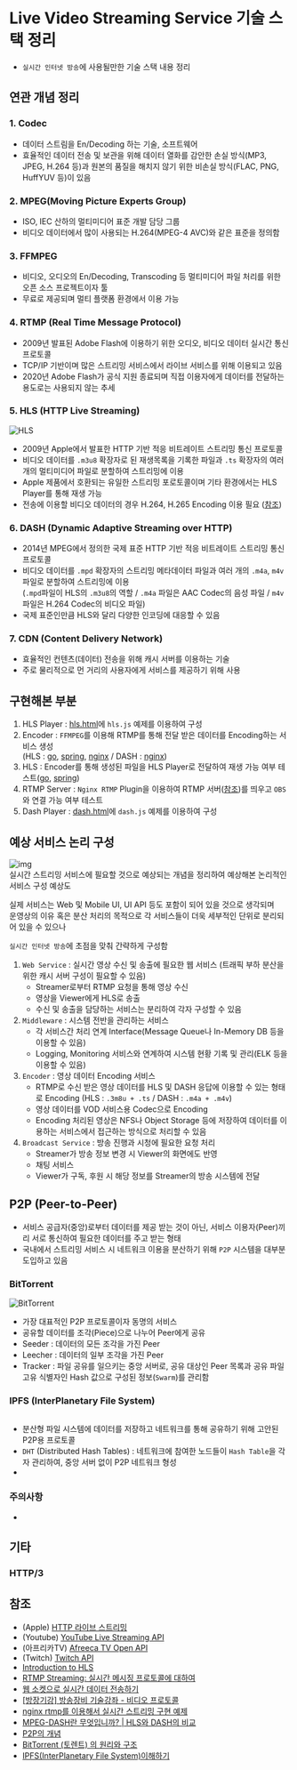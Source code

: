 # Live Video Streaming Service 기술 스택 정리
- `실시간 인터넷 방송`에 사용될만한 기술 스택 내용 정리

## 연관 개념 정리
### 1. Codec  
- 데이터 스트림을 En/Decoding 하는 기술, 소프트웨어  
- 효율적인 데이터 전송 및 보관을 위해 데이터 열화를 감안한 손실 방식(MP3, JPEG, H.264 등)과 원본의 품질을 해치지 않기 위한 비손실 방식(FLAC, PNG, HuffYUV 등)이 있음  

### 2. MPEG(Moving Picture Experts Group)  
- ISO, IEC 산하의 멀티미디어 표준 개발 담당 그룹  
- 비디오 데이터에서 많이 사용되는 H.264(MPEG-4 AVC)와 같은 표준을 정의함  

### 3. FFMPEG  
- 비디오, 오디오의 En/Decoding, Transcoding 등 멀티미디어 파일 처리를 위한 오픈 소스 프로젝트이자 툴  
- 무료로 제공되며 멀티 플랫폼 환경에서 이용 가능

### 4. RTMP (Real Time Message Protocol)  
- 2009년 발표된 Adobe Flash에 이용하기 위한 오디오, 비디오 데이터 실시간 통신 프로토콜  
- TCP/IP 기반이며 많은 스트리밍 서비스에서 라이브 서비스를 위해 이용되고 있음  
- 2020년 Adobe Flash가 공식 지원 종료되며 직접 이용자에게 데이터를 전달하는 용도로는 사용되지 않는 추세  

### 5. HLS (HTTP Live Streaming)  
![HLS](https://docs-assets.developer.apple.com/published/f089b49e80af12371bab35ee7275c735/http-live-streaming-1~dark@2x.png)  
- 2009년 Apple에서 발표한 HTTP 기반 적응 비트레이트 스트리밍 통신 프로토콜  
- 비디오 데이터를 `.m3u8` 확장자로 된 재생목록을 기록한 파일과 `.ts` 확장자의 여러 개의 멀티미디어 파일로 분할하여 스트리밍에 이용  
- Apple 제품에서 호환되는 유일한 스트리밍 포로토콜이며 기타 환경에서는 HLS Player를 통해 재생 가능  
- 전송에 이용할 비디오 데이터의 경우 H.264, H.265 Encoding 이용 필요 ([참조](https://www.cloudflare.com/ko-kr/learning/video/what-is-mpeg-dash/))

### 6. DASH (Dynamic Adaptive Streaming over HTTP)  
- 2014년 MPEG에서 정의한 국제 표준 HTTP 기반 적응 비트레이트 스트리밍 통신 프로토콜  
- 비디오 데이터를 `.mpd` 확장자의 스트리밍 메타데이터 파일과 여러 개의 `.m4a`, `m4v` 파일로 분할하여 스트리밍에 이용  
  (`.mpd`파일이 HLS의 `.m3u8`의 역할 / `.m4a` 파일은 AAC Codec의 음성 파일 / `m4v` 파일은 H.264 Codec의 비디오 파일)
- 국제 표준인만큼 HLS와 달리 다양한 인코딩에 대응할 수 있음  

### 7. CDN (Content Delivery Network)  
- 효율적인 컨텐츠(데이터) 전송을 위해 캐시 서버를 이용하는 기술  
- 주로 물리적으로 먼 거리의 사용자에게 서비스를 제공하기 위해 사용

## 구현해본 부분
1. HLS Player : [hls.html](https://github.com/HashCitrine/testLiveVideoStreamingService/blob/master/page/hls.html)에 `hls.js` 예제를 이용하여 구성
2. Encoder : `FFMPEG`를 이용해 RTMP를 통해 전달 받은 데이터를 Encoding하는 서비스 생성  
   (HLS : [go](https://github.com/HashCitrine/testLiveVideoStreamingService/blob/master/go/service/hls.go#L31), [spring](https://github.com/HashCitrine/testLiveVideoStreamingService/blob/master/spring/src/main/java/com/example/hls/service/HlsService.java#L30), [nginx](https://github.com/HashCitrine/testLiveVideoStreamingService/blob/master/nginx/nginx.conf#L47) / DASH : [nginx](https://github.com/HashCitrine/testLiveVideoStreamingService/blob/master/nginx/nginx.conf#L57))
3. HLS : Encoder를 통해 생성된 파일을 HLS Player로 전달하여 재생 가능 여부 테스트([go](https://github.com/HashCitrine/testLiveVideoStreamingService/blob/master/go/handle/handle.go#L11), [spring](https://github.com/HashCitrine/testLiveVideoStreamingService/blob/master/spring/src/main/java/com/example/hls/service/HlsService.java#L17))
4. RTMP Server : `Nginx RTMP` Plugin을 이용하여 RTMP 서버([참조](https://github.com/HashCitrine/testLiveVideoStreamingService/blob/master/nginx/nginx.conf#L5))를 띄우고 `OBS`와 연결 가능 여부 테스트
5. Dash Player : [dash.html](https://github.com/HashCitrine/testLiveVideoStreamingService/blob/master/page/dash.html)에 `dash.js` 예제를 이용하여 구성

## 예상 서비스 논리 구성
![img](https://github.com/HashCitrine/testLiveVideoStreamingService/assets/38382859/f0ff3a77-fe00-4f83-b688-7e787f603ee7)  
실시간 스트리밍 서비스에 필요할 것으로 예상되는 개념을 정리하여 예상해본 논리적인 서비스 구성 예상도  

실제 서비스는 Web 및 Mobile UI, UI API 등도 포함이 되어 있을 것으로 생각되며  
운영상의 이유 혹은 분산 처리의 목적으로 각 서비스들이 더욱 세부적인 단위로 분리되어 있을 수 있으나  

`실시간 인터넷 방송`에 초점을 맞춰 간략하게 구성함

1. `Web Service` : 실시간 영상 수신 및 송출에 필요한 웹 서비스 (트래픽 부하 분산을 위한 캐시 서버 구성이 필요할 수 있음)
   - Streamer로부터 RTMP 요청을 통해 영상 수신
   - 영상을 Viewer에게 HLS로 송출
   - 수신 및 송출을 담당하는 서비스는 분리하여 각자 구성할 수 있음
2. `Middleware` : 시스템 전반을 관리하는 서비스
   - 각 서비스간 처리 연계 Interface(Message Queue나 In-Memory DB 등을 이용할 수 있음)
   - Logging, Monitoring 서비스와 연계하여 시스템 현황 기록 및 관리(ELK 등을 이용할 수 있음)
3. `Encoder` : 영상 데이터 Encoding 서비스
   - RTMP로 수신 받은 영상 데이터를 HLS 및 DASH 응답에 이용할 수 있는 형태로 Encoding (HLS : `.3m8u + .ts` / DASH : `.m4a + .m4v`)
   - 영상 데이터를 VOD 서비스용 Codec으로 Encoding
   - Encoding 처리된 영상은 NFS나 Object Storage 등에 저장하여 데이터를 이용하는 서비스에서 접근하는 방식으로 처리할 수 있음  
4. `Broadcast Service` : 방송 진행과 시청에 필요한 요청 처리
   - Streamer가 방송 정보 변경 시 Viewer의 화면에도 반영
   - 채팅 서비스
   - Viewer가 구독, 후원 시 해당 정보를 Streamer의 방송 시스템에 전달


## P2P (Peer-to-Peer)
- 서비스 공급자(중앙)로부터 데이터를 제공 받는 것이 아닌, 서비스 이용자(Peer)끼리 서로 통신하여 필요한 데이터를 주고 받는 형태
- 국내에서 스트리밍 서비스 시 네트워크 이용을 분산하기 위해 `P2P` 시스템을 대부분 도입하고 있음

### BitTorrent
![BitTorrent](https://media.hswstatic.com/eyJidWNrZXQiOiJjb250ZW50Lmhzd3N0YXRpYy5jb20iLCJrZXkiOiJnaWZcL2JpdHRvcnJlbnQtNi5naWYiLCJlZGl0cyI6eyJyZXNpemUiOnsid2lkdGgiOjI5MH19fQ==)
- 가장 대표적인 P2P 프로토콜이자 동명의 서비스  
- 공유할 데이터를 조각(Piece)으로 나누어 Peer에게 공유
- Seeder : 데이터의 모든 조각을 가진 Peer
- Leecher : 데이터의 일부 조각을 가진 Peer
- Tracker : 파일 공유를 일으키는 중앙 서버로, 공유 대상인 Peer 목록과 공유 파일 고유 식별자인 Hash 값으로 구성된 정보(`Swarm`)를 관리함

### IPFS (InterPlanetary File System)
![]()
- 분산형 파일 시스템에 데이터를 저장하고 네트워크를 통해 공유하기 위해 고안된 P2P용 프로토콜
- `DHT` (Distributed Hash Tables) : 네트워크에 참여한 노드들이 `Hash Table`을 각자 관리하여, 중앙 서버 없이 P2P 네트워크 형성
- 


### 주의사항
- 

## 기타
### HTTP/3

## 참조
- (Apple) [HTTP 라이브 스트리밍](https://developer.apple.com/documentation/http-live-streaming#Encode-and-deliver-streaming-media)
- (Youtube) [YouTube Live Streaming API](https://developers.google.com/youtube/v3/live/life-of-a-broadcast?hl=ko)
- (아프리카TV) [Afreeca TV Open API](https://developers.afreecatv.com/?szWork=openapi)
- (Twitch) [Twitch API](https://dev.twitch.tv/docs/api)
- [Introduction to HLS](https://medium.com/@hongseongho/introduction-to-hls-e7186f411a02)
- [RTMP Streaming: 실시간 메시징 프로토콜에 대하여](https://growthvalue.tistory.com/178)
- [웹 소켓으로 실시간 데이터 전송하기](https://velog.io/@skh9797/%EC%9B%B9-%EC%86%8C%EC%BC%93%EC%9C%BC%EB%A1%9C-%EC%8B%A4%EC%8B%9C%EA%B0%84-%EB%8D%B0%EC%9D%B4%ED%84%B0-%EC%A0%84%EC%86%A1%ED%95%98%EA%B8%B0)
- [[방장기강] 방송장비 기술강좌 - 비디오 프로토콜](https://youtu.be/sUtIxxTkpOA?si=YjPP8R-ICrJ1hQvi)
- [nginx rtmp를 이용해서 실시간 스트리밍 구현 예제](https://qteveryday.tistory.com/372)
- [MPEG-DASH란 무엇입니까? | HLS와 DASH의 비교](https://www.cloudflare.com/ko-kr/learning/video/what-is-mpeg-dash/)
- [P2P의 개념](https://ddongwon.tistory.com/75)
- [BitTorrent (토렌트) 의 원리와 구조](https://blog.naver.com/manhdh/220038243469)
- [IPFS(InterPlanetary File System)이해하기](https://medium.com/@kblockresearch/8-ipfs-interplanetary-file-system-%EC%9D%B4%ED%95%B4%ED%95%98%EA%B8%B0-1%EB%B6%80-http-web%EC%9D%84-%EB%84%98%EC%96%B4%EC%84%9C-ipfs-web%EC%9C%BC%EB%A1%9C-46382a2a6539)